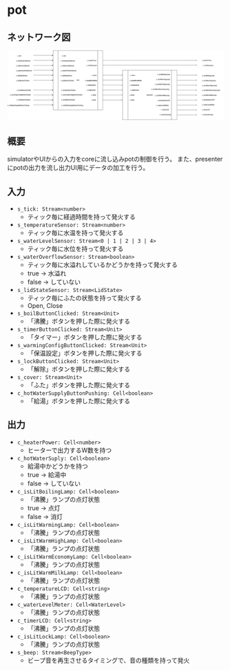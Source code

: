 # pot

## ネットワーク図

![potのネットワーク図](../images/pot.png)

## 概要

simulatorやUIからの入力をcoreに流し込みpotの制御を行う。
また、presenterにpotの出力を流し出力UI用にデータの加工を行う。

## 入力

- `s_tick: Stream<number>`
  - ティック毎に経過時間を持って発火する
- `s_temperatureSensor: Stream<number>`
  - ティック毎に水温を持って発火する
- `s_waterLevelSensor: Stream<0 | 1 | 2 | 3 | 4>`
  - ティック毎に水位を持って発火する
- `s_waterOverflowSensor: Stream<boolean>`
  - ティック毎に水溢れしているかどうかを持って発火する
  - true -> 水溢れ
  - false -> していない
- `s_lidStateSensor: Stream<LidState>`
  - ティック毎にふたの状態を持って発火する
  - Open, Close
- `s_boilButtonClicked: Stream<Unit>`
  - 「沸騰」ボタンを押した際に発火する
- `s_timerButtonClicked: Stream<Unit>`
  - 「タイマー」ボタンを押した際に発火する
- `s_warmingConfigButtonClicked: Stream<Unit>`
  - 「保温設定」ボタンを押した際に発火する
- `s_lockButtonClicked: Stream<Unit>`
  - 「解除」ボタンを押した際に発火する
- `s_cover: Stream<Unit>`
  - 「ふた」ボタンを押した際に発火する
- `c_hotWaterSupplyButtonPushing: Cell<boolean>`
  - 「給湯」ボタンを押した際に発火する

## 出力

- `c_heaterPower: Cell<number>`
  - ヒーターで出力するW数を持つ
- `c_hotWaterSuply: Cell<boolean>`
  - 給湯中かどうかを持つ
  - true -> 給湯中
  - false -> していない
- `c_isLitBoilingLamp: Cell<boolean>`
  - 「沸騰」ランプの点灯状態
  - true -> 点灯
  - false -> 消灯
- `c_isLitWarmingLamp: Cell<boolean>`
  - 「沸騰」ランプの点灯状態
- `c_isLitWarmHighLamp: Cell<boolean>`
  - 「沸騰」ランプの点灯状態
- `c_isLitWarmEconomyLamp: Cell<boolean>`
  - 「沸騰」ランプの点灯状態
- `c_isLitWarmMilkLamp: Cell<boolean>`
  - 「沸騰」ランプの点灯状態
- `c_temperatureLCD: Cell<string>`
  - 「沸騰」ランプの点灯状態
- `c_waterLevelMeter: Cell<WaterLevel>`
  - 「沸騰」ランプの点灯状態
- `c_timerLCD: Cell<string>`
  - 「沸騰」ランプの点灯状態
- `c_isLitLockLamp: Cell<boolean>`
  - 「沸騰」ランプの点灯状態
- `s_beep: Stream<BeepType>`
  - ビープ音を再生させるタイミングで、音の種類を持って発火